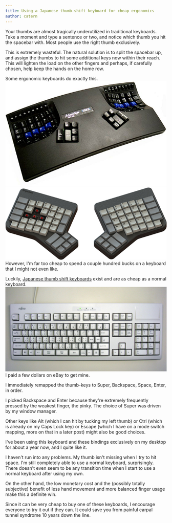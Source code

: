 ```yaml
---
title: Using a Japanese thumb-shift keyboard for cheap ergonomics
author: catern
---
```


Your thumbs are almost tragically underutilized in traditional keyboards.
Take a moment and type a sentence or two, and notice which thumb you hit the spacebar with.
Most people use the right thumb exclusively.

This is extremely wasteful.
The natural solution is to split the spacebar up, and assign the thumbs to hit some additional keys now within their reach.
This will lighten the load on the other fingers and perhaps, if carefully chosen, help keep the hands on the home row.

Some ergonomic keyboards do exactly this.
![Kinesis Advantage](/images/kinesis.jpg)
![Ergodox](/images/ergodox.jpg)
However, I'm far too cheap to spend a couple hundred bucks on a keyboard that I might not even like.

Luckily, [Japanese thumb shift keyboards](http://en.wikipedia.org/wiki/Thumb-shift_keyboard)  exist and are as cheap as a normal keyboard.
![Japanese thumb shift keyboard](/images/thumb-shift.jpg)
I paid a few dollars on eBay to get mine.

I immediately remapped the thumb-keys to Super, Backspace, Space, Enter, in order.

I picked Backspace and Enter because they're extremely frequently pressed by the weakest finger, the pinky. 
The choice of Super was driven by my window manager.

Other keys like Alt (which I can hit by tucking my left thumb)
or Ctrl (which is already on my Caps Lock key)
or Escape (which I have on a mode switch mapping, more on that in a later post) might also be good choices.

I've been using this keyboard and these bindings exclusively on my desktop for about a year now, and I quite like it.

I haven't run into any problems.
My thumb isn't missing when I try to hit space.
I'm still completely able to use a normal keyboard, surprisingly.
There doesn't even seem to be any transition time when I start to use a normal keyboard after using my own.

On the other hand, the low monetary cost and the (possibly totally subjective) benefit of less hand movement and more balanced finger usage make this a definite win.

Since it can be very cheap to buy one of these keyboards, I encourage everyone to try it out if they can.
It could save you from painful carpal tunnel syndrome 10 years down the line.
